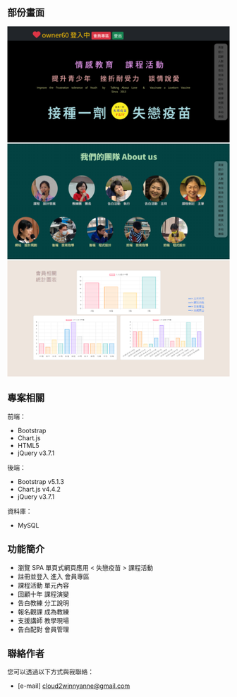 ## 部份畫面

![範例圖片 1](/project-VLLV/ReadMe-imgs/ReadMe-1.png)
![範例圖片 2](/project-VLLV/ReadMe-imgs/ReadMe-2.png)
![範例圖片 3](/project-VLLV/ReadMe-imgs/ReadMe-3.png)

## 專案相關

前端：
- Bootstrap
- Chart.js
- HTML5
- jQuery v3.7.1
  
後端：
- Bootstrap v5.1.3
- Chart.js v4.4.2
- jQuery v3.7.1
  
資料庫：
- MySQL

## 功能簡介
- 瀏覽 SPA 單頁式網頁應用 < 失戀疫苗 > 課程活動
- 註冊並登入 進入 會員專區
- 課程活動 單元內容
- 回顧十年 課程演變
- 告白教練 分工說明
- 報名觀課 成為教練
- 支援講師 教學現場
- 告白配對 會員管理

## 聯絡作者

您可以透過以下方式與我聯絡：
- [e-mail] cloud2winnyanne@gmail.com

